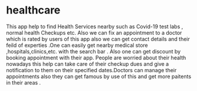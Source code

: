 # healthcare
This app help to find Health Services nearby such as Covid-19 test labs , normal health Checkups etc. Also we can fix an appointment to a doctor which is rated by users of this app also we can get contact details and their feild of experties .One can easily get nearby medical store ,hospitals,clinics,etc. with the search bar . Also one can get discount by booking appointment with their app. People are worried about their health nowadays this help can take care of their checkup dues and give a notification to them on their specified dates.Doctors can manage their appointments also they can get famous by use of this and get more paitents in their areas .
